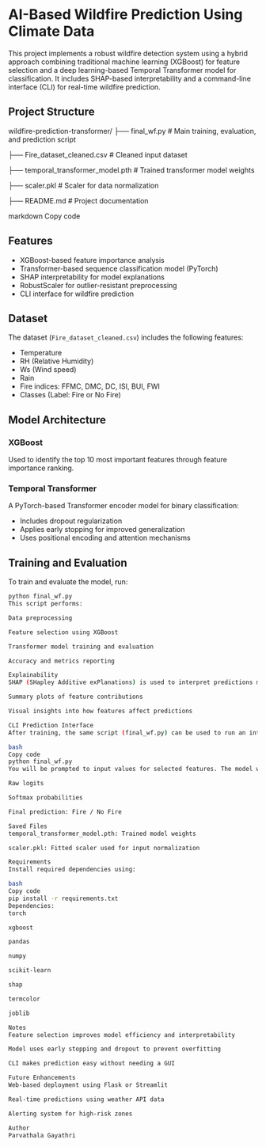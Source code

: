 # AI-Based Wildfire Prediction Using Climate Data

This project implements a robust wildfire detection system using a hybrid approach combining traditional machine learning (XGBoost) for feature selection and a deep learning-based Temporal Transformer model for classification. It includes SHAP-based interpretability and a command-line interface (CLI) for real-time wildfire prediction.

## Project Structure

wildfire-prediction-transformer/
├── final_wf.py # Main training, evaluation, and prediction script

├── Fire_dataset_cleaned.csv # Cleaned input dataset

├── temporal_transformer_model.pth # Trained transformer model weights

├── scaler.pkl # Scaler for data normalization

├── README.md # Project documentation

markdown
Copy code

## Features

- XGBoost-based feature importance analysis
- Transformer-based sequence classification model (PyTorch)
- SHAP interpretability for model explanations
- RobustScaler for outlier-resistant preprocessing
- CLI interface for wildfire prediction

## Dataset

The dataset (`Fire_dataset_cleaned.csv`) includes the following features:
- Temperature
- RH (Relative Humidity)
- Ws (Wind speed)
- Rain
- Fire indices: FFMC, DMC, DC, ISI, BUI, FWI
- Classes (Label: Fire or No Fire)

## Model Architecture

### XGBoost
Used to identify the top 10 most important features through feature importance ranking.

### Temporal Transformer
A PyTorch-based Transformer encoder model for binary classification:
- Includes dropout regularization
- Applies early stopping for improved generalization
- Uses positional encoding and attention mechanisms

## Training and Evaluation

To train and evaluate the model, run:

```bash
python final_wf.py
This script performs:

Data preprocessing

Feature selection using XGBoost

Transformer model training and evaluation

Accuracy and metrics reporting

Explainability
SHAP (SHapley Additive exPlanations) is used to interpret predictions made by the XGBoost model. It provides:

Summary plots of feature contributions

Visual insights into how features affect predictions

CLI Prediction Interface
After training, the same script (final_wf.py) can be used to run an interactive command-line interface for predictions:

bash
Copy code
python final_wf.py
You will be prompted to input values for selected features. The model will return:

Raw logits

Softmax probabilities

Final prediction: Fire / No Fire

Saved Files
temporal_transformer_model.pth: Trained model weights

scaler.pkl: Fitted scaler used for input normalization

Requirements
Install required dependencies using:

bash
Copy code
pip install -r requirements.txt
Dependencies:
torch

xgboost

pandas

numpy

scikit-learn

shap

termcolor

joblib

Notes
Feature selection improves model efficiency and interpretability

Model uses early stopping and dropout to prevent overfitting

CLI makes prediction easy without needing a GUI

Future Enhancements
Web-based deployment using Flask or Streamlit

Real-time predictions using weather API data

Alerting system for high-risk zones

Author
Parvathala Gayathri
